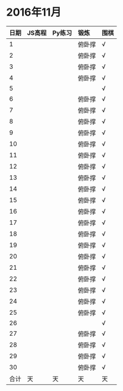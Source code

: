 # 2016年11月

日期|JS高程|Py练习|锻炼|围棋|
:---|:-----|:-----|:---|:---|
1|||俯卧撑|√|
2|||俯卧撑|√|
3|||俯卧撑|√|
4|||俯卧撑|√|
5||||√|
6|||俯卧撑|√|
7|||俯卧撑|√|
8|||俯卧撑|√|
9|||俯卧撑|√|
10|||俯卧撑|√|
11|||俯卧撑|√|
12|||俯卧撑|√|
13|||俯卧撑|√|
14|||俯卧撑|√|
15|||俯卧撑|√|
16|||俯卧撑|√|
17|||俯卧撑|√|
18|||俯卧撑|√|
19|||俯卧撑|√|
20|||俯卧撑|√|
21|||俯卧撑|√|
22|||俯卧撑|√|
23|||俯卧撑|√|
24|||俯卧撑|√|
25|||俯卧撑|√|
26||||√|
27|||俯卧撑|√|
28|||俯卧撑|√|
29|||俯卧撑|√|
30|||俯卧撑|√|
合计|天|天|天|天|